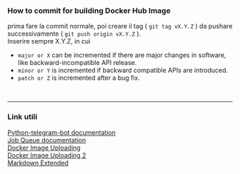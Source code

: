 ### How to commit for building Docker Hub Image

prima fare la commit normale, poi creare il tag ( `git tag vX.Y.Z` ) da pushare successivamente ( `git push origin vX.Y.Z` ). <br>
Inserire sempre X.Y.Z, in cui
- `major or X` can be incremented if there are major changes in software, like backward-incompatible API release.
- `minor or Y` is incremented if backward compatible APIs are introduced.
- `patch or Z` is incremented after a bug fix.

<br>
<hr>

### Link utili

[Python-telegram-bot documentation](https://github.com/python-telegram-bot/python-telegram-bot/wiki) <br>
[Job Queue documentation](https://docs.python-telegram-bot.org/en/stable/telegram.ext.jobqueue.html) <br>
[Docker Image Uploading](https://dev.to/derlin/lets-code-a-reusable-workflow-for-building-state-of-the-art-multi-platform-docker-images-with-github-action-5cj9#tags)<br>
[Docker Image Uploading 2](https://docs.docker.com/build/ci/github-actions/manage-tags-labels/) <br>
[Markdown Extended](https://www.markdownguide.org/extended-syntax/#fenced-code-blocks) <br>